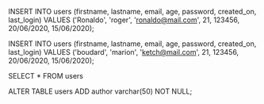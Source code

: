 INSERT INTO users (firstname, lastname, email, age, password, created_on, last_login)
VALUES ('Ronaldo', 'roger', 'ronaldo@mail.com', 21, 123456, 20/06/2020, 15/06/2020);

INSERT INTO users (firstname, lastname, email, age, password, created_on, last_login)
VALUES ('boudard', 'marion', 'ketch@mail.com', 21, 123456, 20/06/2020, 15/06/2020);

SELECT * FROM users

ALTER TABLE users ADD author varchar(50) NOT NULL;